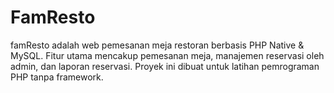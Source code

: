 # FamResto
famResto adalah web pemesanan meja restoran berbasis PHP Native &amp; MySQL. Fitur utama mencakup pemesanan meja, manajemen reservasi oleh admin, dan laporan reservasi. Proyek ini dibuat untuk latihan pemrograman PHP tanpa framework.
